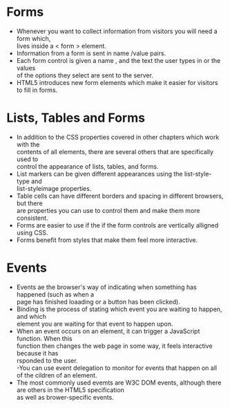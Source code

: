 # Forms  
- Whenever you want to collect information from visitors you will need a form which,  
lives inside a < form > element.  
- Information from a form is sent in name /value pairs.  
- Each form control is given a name , and the text the user types in or the values  
of the options they select are sent to the server.  
- HTML5 introduces new form elements which make it easier for visitors to fill in forms.  

# Lists, Tables and Forms    
- In addition to the CSS properties covered in other chapters which work with the   
contents of all elements, there are several others that are specifically used to  
control the appearance of lists, tables, and forms.  
- List markers can be given different appearances using the list-style-type and  
list-styleimage properties.  
- Table cells can have different borders and spacing in different browsers, but there  
are properties you can use to control them and make them more consistent.  
- Forms are easier to use if the if the form controls are vertically alligned using CSS.   
- Forms benefit from styles that make them feel more interactive.  

# Events  
- Events ae the browser's way of indicating when something has happened (such as when a   
page has finished loaading or a button has been clicked).  
- Binding is the process of stating which event you are waiting to happen, and which   
element you are waiting for that event to happen upon.  
- When an event occurs on an element, it can trigger a JavaScript function. When this  
function then changes the web page in some way, it feels interactive because it has  
rsponded to the user.  
-You can use event delegation to monitor for events that happen on all of the cildren of an element.    
- The most commonly used evemts are W3C DOM events, although there are others in the HTML5 specification  
as well as brower-specific events.  
